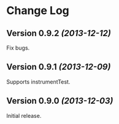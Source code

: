 Change Log
==========

Version 0.9.2 *(2013-12-12)*
----------------------------

Fix bugs.


Version 0.9.1 *(2013-12-09)*
----------------------------

Supports instrumentTest.


Version 0.9.0 *(2013-12-03)*
----------------------------

Initial release.
